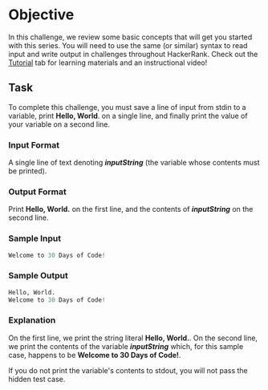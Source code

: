 # Objective 
In this challenge, we review some basic concepts that will get you started with this series. You will need to use the same (or similar) syntax to read input and write output in challenges throughout HackerRank. Check out the [Tutorial](https://www.hackerrank.com/challenges/30-hello-world/tutorial) tab for learning materials and an instructional video!

## Task 
To complete this challenge, you must save a line of input from stdin to a variable, print **Hello, World**. on a single line, and finally print the value of your variable on a second line.

### Input Format

A single line of text denoting **_inputString_** (the variable whose contents must be printed).

### Output Format

Print **Hello, World.** on the first line, and the contents of **_inputString_** on the second line.

### Sample Input
```python
Welcome to 30 Days of Code!
```
### Sample Output
```python
Hello, World. 
Welcome to 30 Days of Code!
```

### Explanation

On the first line, we print the string literal **Hello, World.**. On the second line, we print the contents of the  variable **_inputString_** which, for this sample case, happens to be **Welcome to 30 Days of Code!**.

If you do not print the variable's contents to stdout, you will not pass the hidden test case.